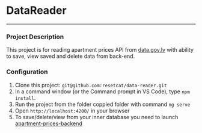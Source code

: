 # DataReader

---
### Project Description
This project is for reading apartment prices API from 
[data.gov.lv](https://data.gov.lv/dati/lv/dataset/videjas-darijumu-cenas-ar-savrupmajam/resource/006029cd-6b52-4fbc-b2fb-26f2ff4d99b6)
with ability to save, view saved and delete data from back-end.

### Configuration
1. Clone this project: `git@github.com:resetcat/data-reader.git`
2. In a command window (or the Command prompt in VS Code), type `npm install`.
2. Run the project from the folder coppied folder with command `ng serve`
3. Open `http://localhost:4200/` in your browser
3. To save/delete/view from your inner database you need to launch [apartment-prices-backend](https://github.com/resetcat/-apartment-prices-backend)

